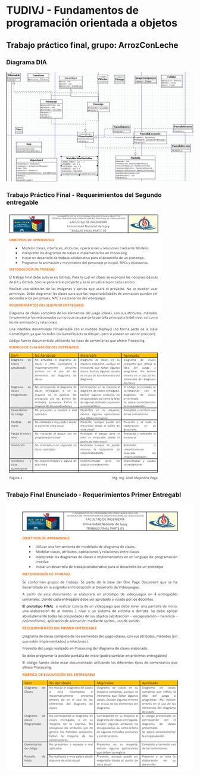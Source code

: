 
# TUDIVJ - Fundamentos de programación orientada a objetos

## Trabajo práctico final, grupo: ArrozConLeche

### Diagrama DIA
![Screenshot](diagrama-dia.png)


### Trabajo Práctico Final - Requerimientos del Segundo entregable

![Screenshot](tp-final-2.png)


### Trabajo Final Enunciado - Requerimientos Primer Entregabl
![Screenshot](tp-final.png)


